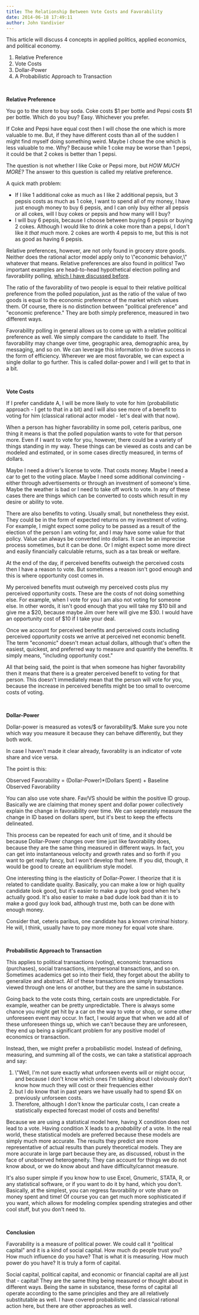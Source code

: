 ```yaml
---
title: The Relationship Between Vote Costs and Favorability
date: 2014-06-18 17:49:11
author: John Vandivier
---
```




This article will discuss 4 concepts in applied politics, applied economics, and political economy.
<ol>
	<li>Relative Preference</li>
	<li>Vote Costs</li>
	<li>Dollar-Power</li>
	<li>A Probabilistic Approach to Transaction</li>
</ol>
&nbsp;

<strong>Relative Preference</strong>

You go to the store to buy soda. Coke costs $1 per bottle and Pepsi costs $1 per bottle. Which do you buy? Easy. Whichever you prefer.

If Coke and Pepsi have equal cost then I will chose the one which is more valuable to me. But, if they have different costs than all of the sudden I might find myself doing something weird. Maybe I chose the one which is less valuable to me. Why? Because while 1 coke may be worse than 1 pepsi, it could be that 2 cokes is better than 1 pepsi.

The question is not whether I like Coke or Pepsi more, but <em>HOW MUCH MORE? </em>The answer to this question is called my relative preference.

A quick math problem:
<ul>
	<li>If I like 1 additional coke as much as I like 2 additional pepsis, but 3 pepsis costs as much as 1 coke, I want to spend all of my money, I have just enough money to buy 6 pepsis, and I can only buy either all pepsis or all cokes, will I buy cokes or pepsis and how many will I buy?</li>
	<li>I will buy 6 pepsis, because I choose between buying 6 pepsis or buying 2 cokes. Although I would like to drink a coke more than a pepsi, I don't like it <em>that much</em> more. 2 cokes are worth 4 pepsis to me, but this is not as good as having 6 pepsis.</li>
</ul>
Relative preferences, however, are not only found in grocery store goods. Neither does the rational actor model apply only to \"economic behavior,\" whatever that means. Relative preferences are also found in politics! Two important examples are head-to-head hypothetical election polling and favorability polling, <a href=\"http://www.afterecon.com/politics-and-government/quantifying-political-support/\">which I have discussed before</a>.

The ratio of the favorability of two people is equal to their relative political preference from the polled population, just as the ratio of the value of two goods is equal to the economic preference of the market which values them. Of course, there is no distinction between \"political preference\" and \"economic preference.\" They are both simply preference, measured in two different ways.

Favorability polling in general allows us to come up with a relative political preference as well. We simply compare the candidate to itself. The favorability may change over time, geographic area, demographic area, by messaging, and so on. We can leverage this information to drive success in the form of efficiency. Wherever we are most favorable, we can expect a single dollar to go further. This is called dollar-power and I will get to that in a bit.

&nbsp;

<strong>Vote Costs
</strong>

If I prefer candidate A, I will be more likely to vote for him (probabilistic approach - I get to that in a bit) and I will also see more of a benefit to voting for him (classical rational actor model - let's deal with that now).

When a person has higher favorability in some poll, ceteris paribus, one thing it means is that the polled population wants to vote for that person more. Even if I want to vote for you, however, there could be a variety of things standing in my way. These things can be viewed as costs and can be modeled and estimated, or in some cases directly measured, in terms of dollars.

Maybe I need a driver's license to vote. That costs money. Maybe I need a car to get to the voting place. Maybe I need some additional convincing - either through advertisements or through an investment of someone's time. Maybe the weather is bad or I need to take off work to vote. In any of these cases there are things which can be converted to costs which result in my desire or ability to vote.

There are also benefits to voting. Usually small, but nonetheless they exist. They could be in the form of expected returns on my investment of voting. For example, I might expect some policy to be passed as a result of the election of the person I am voting for, and I may have some value for that policy. Value can always be converted into dollars. It can be an imprecise process sometimes, but it can be done. Or I might expect some more direct and easily financially calculable returns, such as a tax break or welfare.

At the end of the day, if perceived benefits outweigh the perceived costs then I have a reason to vote. But sometimes a reason isn't good enough and this is where opportunity cost comes in.

My perceived benefits must outweigh my perceived costs plus my perceived opportunity costs. These are the costs of not doing something else. For example, when I vote for you I am also not voting for someone else. In other words, it isn't good enough that you will take my $10 bill and give me a $20, because maybe Jim over here will give me $30. I would have an opportunity cost of $10 if I take your deal.

Once we account for perceived benefits and perceived costs including perceived opportunity costs we arrive at perceived net economic benefit. The term \"economic\" doesn't mean actual dollars, although that's often the easiest, quickest, and preferred way to measure and quantify the benefits. It simply means, \"including opportunity cost.\"

All that being said, the point is that when someone has higher favorability then it means that there is a greater perceived benefit to voting for that person. This doesn't immediately mean that the person will vote for you, because the increase in perceived benefits might be too small to overcome costs of voting.

&nbsp;

<strong>Dollar-Power</strong>

Dollar-power is measured as votes/$ or favorability/$. Make sure you note which way you measure it because they can behave differently, but they both work.

In case I haven't made it clear already, favorablity is an indicator of vote share and vice versa.

The point is this:
<p style=\"text-align: center;\">Observed Favorability = (Dollar-Power)*(Dollars Spent) + Baseline Observed Favorability</p>
You can also use vote share. Fav/VS should be within the positive ID group. Basically we are claiming that money spent and dollar power collectively explain the change in favorability over time. We can seperately measure the change in ID based on dollars spent, but it's best to keep the effects delineated.

This process can be repeated for each unit of time, and it should be because Dollar-Power changes over time just like favorability does, because they are the same thing measured in different ways. In fact, you can get into instantaneous velocity and growth rates and so forth if you want to get really fancy, but I won't develop that here. If you did, though, it would be good to create an equilibrium style model.

One interesting thing is the elasticity of Dollar-Power. I theorize that it is related to candidate quality. Basically, you can make a low or high quality candidate look good, but it's easier to make a guy look good when he's actually good. It's also easier to make a bad dude look bad than it is to make a good guy look bad, although trust me, both can be done with enough money.

Consider that, ceteris paribus, one candidate has a known criminal history. He will, I think, usually have to pay more money for equal vote share.

&nbsp;

<strong>Probabilistic Approach to Transaction</strong>

This applies to political transactions (voting), economic transactions (purchases), social transactions, interpersonal transactions, and so on. Sometimes academics get so into their field, they forget about the ability to generalize and abstract. All of these transactions are simply transactions viewed through one lens or another, but they are the same in substance.

Going back to the vote costs thing, certain costs are unpredictable. For example, weather can be pretty unpredictable. There is always some chance you might get hit by a car on the way to vote or shop, or some other unforeseen event may occur. In fact, I would argue that when we add all of these unforeseen things up, which we can't because they are unforeseen, they end up being a significant problem for any positive model of economics or transaction.

Instead, then, we might prefer a probabilistic model. Instead of defining, measuring, and summing all of the costs, we can take a statistical approach and say:
<ol>
	<li>\"Well, I'm not sure exactly what unforseen events will or might occur, and because I don't know which ones I'm talking about I obviously don't know how much they will cost or their frequencies either</li>
	<li>but I do know that in past years we have usually had to spend $X on previously unforseen costs.</li>
	<li>Therefore, although I don't know the particular costs, I can create a statistically expected forecast model of costs and benefits!</li>
</ol>
Because we are using a statistical model here, having X condition does not lead to a vote. Having condition X leads to a <em>probability</em> of a vote. In the real world, these statistical models are preferred because these models are simply much more accurate. The results they predict are more representative of actual results than purely theoretical models. They are more accurate in large part because they are, as discussed, robust in the face of unobserved heterogeneity. They can account for things we do not know about, or we do know about and have difficulty/cannot measure.

It's also super simple if you know how to use Excel, Gnumeric, STATA, R, or any statistical software, or if you want to do it by hand, which you don't. Basically, at the simplest, you can regress favorability or vote share on money spent and time! Of course you can get much more sophisticated if you want, which allows for modeling complex spending strategies and other cool stuff, but you don't need to.

&nbsp;

<strong>Conclusion</strong>

Favorability is a measure of political power. We could call it \"political capital\" and it is a kind of social capital. How much do people trust you? How much influence do you have? That is what it is measuring. How much power do you have? It is truly a form of capital.

Social capital, political capital, and economic or financial capital are all just that - capital! They are the same thing being measured or thought about in different ways. Being the same in substance, these forms of capital all operate according to the same principles and they are all relatively substitutable as well. I have covered probabilistic and classical rational action here, but there are other approaches as well.